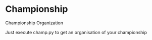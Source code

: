 # Championship
Championship Organization

Just execute champ.py to get an organisation of your championship
